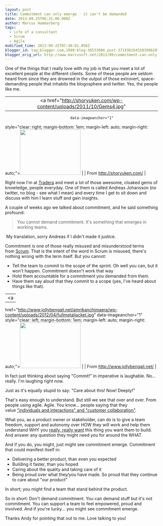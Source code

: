 ```yaml
---
layout: post
title: Commitment can only emerge - it can't be demanded
date: 2013-09-25T06:31:00.000Z
author: Marcus Hammarberg
tags:
  - Life of a consultant
  - Scrum
  - Agile
modified_time: 2013-09-25T07:40:01.856Z
blogger_id: tag:blogger.com,1999:blog-36533086.post-3719361643283986207
blogger_orig_url: http://www.marcusoft.net/2013/09/commitment-can-only-emerge-it-can-be.html
---
```



<div dir="ltr" style="text-align: left;" trbidi="on">

One of the things that I really love with my job is that you meet a lot
of excellent people at the different clients. Some of these people are
seldom heard from since they are drowned in the output of those
extrovert, space-demanding people that inhabits the blogosphere and
twitter. Yes, the people like me.

|                                                                                       |
|:-------------------------------------------------------------------------------------:|
|          <a href="http://shoryuken.com/wp-content/uploads/2011/10/Gems4.jpg"
                                  data-imageanchor="1"
  style="clear: right; margin-bottom: 1em; margin-left: auto; margin-right: auto;"><img
             src="http://shoryuken.com/wp-content/uploads/2011/10/Gems4.jpg"
                    data-border="0" width="200" height="149" /></a>                     |
|                              From http://shoryuken.com/                               |

Right now I'm at
<a href="http://www.tradera.com/" target="_blank">Tradera</a> and meet a
lot of those awesome, cloaked gems of knowledge, people
everyday. One of them is called Andreas Johansson (no twitter, no blog -
see what I mean) and every time I get to sit down and discuss with him I
learn stuff and gain insights.

A couple of weeks ago we talked about commitment, and he said something
profound:

> You cannot demand commitment. It's something that emerges in working
> teams.

 My translation, sorry Andreas if I didn't made it justice.

Commitment is one of those really misused and misunderstood terms
from <a href="http://en.wikipedia.org/wiki/Scrum_(software_development)"
target="_blank">Scrum</a>. That is the intent of the word in Scrum is
misused, there's nothing wrong with the term itself. But you cannot:

- Tell the team to commit to the scope of the sprint. Oh well you can,
    but it won't happen. Commitment doesn't work that way
- Hold them accountable for a commitment you demanded from them.
- Have them say aloud that they commit to a scope (yes, I've heard
    about things like that).

<div>

|                                                                                                   |
|:-------------------------------------------------------------------------------------------------:|
|                                                 <a
  href="http://www.jollybengali.net/amrikanchimaera/wp-content/uploads/2012/04/fullmetaljacket.jpg"
                                        data-imageanchor="1"
        style="clear: left; margin-bottom: 1em; margin-left: auto; margin-right: auto;"><img
  src="http://www.jollybengali.net/amrikanchimaera/wp-content/uploads/2012/04/fullmetaljacket.jpg"
                          data-border="0" width="200" height="150" /></a>                           |
|                                 From <http://www.jollybengali.net/>                                 |

In fact just thinking about saying "Commit!" in imperative is laughable.
No... really. I'm laughing right now.

Just as it's equally stupid to say: "Care about this! Now! Deeply!"

That's easy enough to understand. But still we see that over and over.
From people using agile. Agile. You know... people saying that they
value <a href="http://agilemanifesto.org/" target="_blank">"individuals and
interactions" and "customer collaboration"</a>.

What you, as a product owner or stakeholder, can do is to give a team
freedom, support and autonomy over HOW they will work and help them
understand WHY you
<a href="http://youtu.be/gJLIiF15wjQ?t=49s" target="_blank">really,
really want</a> this thing you want them to build. And answer any
question they might need you for around the WHAT.

</div>

<div>

</div>

<div>

And if you do, you might, just might see commitment emerge. Commitment
that could manifest itself in:

</div>

<div>

- Delivering a better product, than even you expected
- Building it faster, than you hoped
- Caring about the quality and taking care of it
- Being proud over what they/you have made. So proud that they
    continue to care about "our product"

<div>

In short; you might find a team that stand behind the product.

</div>

<div>

</div>

<div>

So in short: Don't demand commitment. You can demand stuff but it's not
commitment. You can support a team to feel empowered, proud and
involved. And if you're lucky... you might see commitment emerge.  

</div>

</div>

<div>

</div>

<div>

Thanks Andy for pointing that out to me. Love talking to you!

</div>

</div>
